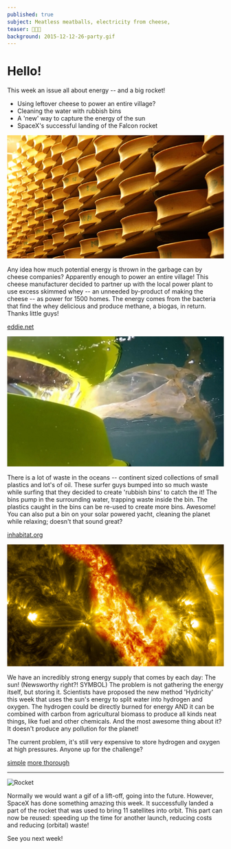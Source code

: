```yaml
---
published: true
subject: Meatless meatballs, electricity from cheese,
teaser: 🌲🔋🎊
background: 2015-12-12-26-party.gif  
---
```

# Hello!

This week an issue all about energy -- and a big rocket!

* Using leftover cheese to power an entire village?
* Cleaning the water with rubbish bins
* A 'new' way to capture the energy of the sun
* SpaceX's successful landing of the Falcon rocket

![cheese](2015-12-25-28-cheese.jpg)

Any idea how much potential energy is thrown in the garbage can by cheese companies? Apparently enough to power an entire village! This cheese manufacturer decided to partner up with the local power plant to use excess skimmed whey -- an unneeded by-product of making the cheese -- as power for 1500 homes.
The energy comes from the bacteria that find the whey delicious and produce methane, a biogas, in return. Thanks little guys!

[eddie.net](http://www.edie.net/news/5/French-power-station-generates-electricity-for-1-500-from-cheese/)

![rubbishbin](2015-12-25-28-bin.jpg)

There is a lot of waste in the oceans -- continent sized collections of small plastics and lot's of oil. These surfer guys bumped into so much waste while surfing that they decided to create 'rubbish bins' to catch the it! The bins pump in the surrounding water, trapping waste inside the bin. The plastics caught in the bins can be re-used to create more bins. Awesome! You can also put a bin on your solar powered yacht, cleaning the planet while relaxing; doesn't that sound great?

[inhabitat.org](http://inhabitat.com/floating-seabin-sucks-up-ocean-waste-including-oil-and-detergents/)

![sun](2015-12-25-28-sun.jpg)

We have an incredibly strong energy supply that comes by each day: The sun! (Newsworthy right?! SYMBOL)
The problem is not gathering the energy itself, but storing it. Scientists have proposed the new method 'Hydricity' this week that uses the sun's energy to split water into hydrogen and oxygen. The hydrogen could be directly burned for energy AND it can be combined with carbon from agricultural biomass to produce all kinds neat things, like fuel and other chemicals. And the most awesome thing about it? It doesn't produce any pollution for the planet!

The current problem, it's still very expensive to store hydrogen and oxygen at high pressures. Anyone up for the challenge?

[simple](http://www.climatecentral.org/news/hydricity-could-boost-renewables-19810)
[more thorough](http://phys.org/news/2015-12-hydricity-concept-solar-energy-power.html)

---

![Rocket](2015-12-12-25-28-rocket.gif)

Normally we would want a gif of a lift-off, going into the future. However, SpaceX has done something amazing this week. It successfully landed a part of the rocket that was used to bring 11 satellites into orbit. This part can now be reused: speeding up the time for another launch, reducing costs and reducing (orbital) waste!

See you next week!
